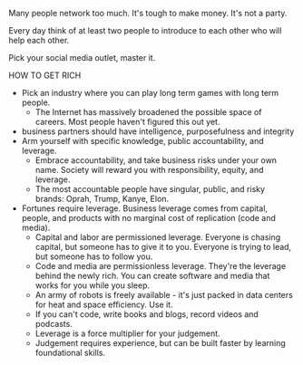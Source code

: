 
Many people network too much. It's tough to make money. It's not a party.

Every day think of at least two people to introduce to each other who
will help each other.

Pick your social media outlet, master it.

HOW TO GET RICH
- Pick an industry where you can play long term games with long term people.
    - The Internet has massively broadened the possible space of careers. Most people haven't figured this out yet.
- business partners should have intelligence, purposefulness and integrity
- Arm yourself with specific knowledge, public accountability, and leverage.
    - Embrace accountability, and take business risks under your own name. Society will reward you with responsibility, equity, and leverage.
    - The most accountable people have singular, public, and risky brands: Oprah, Trump, Kanye, Elon.
- Fortunes require leverage. Business leverage comes from capital, people, and products with no marginal cost of replication (code and media).
    - Capital and labor are permissioned leverage. Everyone is chasing capital, but someone has to give it to you. Everyone is trying to lead, but someone has to follow you.
    - Code and media are permissionless leverage. They're the leverage behind the newly rich. You can create software and media that works for you while you sleep.
    - An army of robots is freely available - it's just packed in data centers for heat and space efficiency. Use it.
    - If you can't code, write books and blogs, record videos and podcasts.
    - Leverage is a force multiplier for your judgement.
    - Judgement requires experience, but can be built faster by learning foundational skills.
